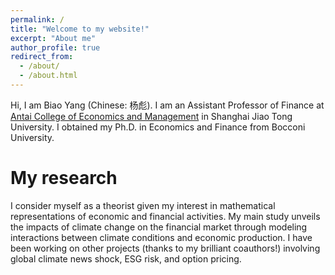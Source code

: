 ```yaml
---
permalink: /
title: "Welcome to my website!"
excerpt: "About me"
author_profile: true
redirect_from: 
  - /about/
  - /about.html
---
```


 
Hi, I am Biao Yang (Chinese: 杨彪). I am an Assistant Professor of Finance at [Antai College of Economics and Management](https://www.acem.sjtu.edu.cn/en/) in Shanghai Jiao Tong University. I obtained my Ph.D. in Economics and Finance from Bocconi University.  

My research
======
I consider myself as a theorist given my interest in mathematical representations of economic and financial activities. My main study unveils the impacts of climate change on the financial market through modeling interactions between climate conditions and economic production. I have been working on other projects (thanks to my brilliant coauthors!)   involving global climate news shock, ESG risk, and option pricing.

